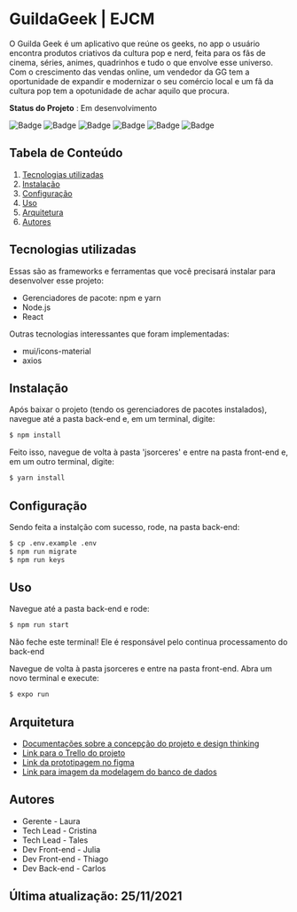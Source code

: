 # GuildaGeek | EJCM

O Guilda Geek é um aplicativo que reúne os geeks, no app o usuário encontra produtos criativos da cultura pop e nerd, feita para os fãs de cinema, séries, animes, quadrinhos e tudo o que envolve esse universo. Com o crescimento das vendas online, um vendedor da GG tem a oportunidade de expandir e modernizar o seu comércio local e um fã da cultura
pop tem a opotunidade de achar aquilo que procura.
 
**Status do Projeto** : Em desenvolvimento

![Badge](https://img.shields.io/badge/HTML5-E34F26?style=for-the-badge&logo=html5&logoColor=white)
![Badge](https://img.shields.io/badge/CSS3-1572B6?style=for-the-badge&logo=css3&logoColor=white)
![Badge](https://img.shields.io/badge/JavaScript-F7DF1E?style=for-the-badge&logo=javascript&logoColor=black)
![Badge](https://img.shields.io/badge/TypeScript-3178C6?logo=TypeScript&logoColor=FFF&style=for-the-badge)
![Badge](https://img.shields.io/badge/React-20232A?style=for-the-badge&logo=react&logoColor=61DAFB)
![Badge](https://img.shields.io/badge/Node.js-43853D?style=for-the-badge&logo=node.js&logoColor=white)
 
 
## Tabela de Conteúdo

 1. [Tecnologias utilizadas](#tecnologias-utilizadas)
 2. [Instalação](#instalação)
 3. [Configuração](#configuração)
 4. [Uso](#uso)
 5. [Arquitetura](#arquitetura)
 6. [Autores](#autores)
 
## Tecnologias utilizadas

Essas são as frameworks e ferramentas que você precisará instalar para desenvolver esse projeto:

 - Gerenciadores de pacote: npm e yarn
 - Node.js
 - React

Outras tecnologias interessantes que foram implementadas:
 - mui/icons-material
 - axios

## Instalação 

Após baixar o projeto (tendo os gerenciadores de pacotes instalados), navegue até a pasta 
back-end e, em um terminal, digite:

``` bash
$ npm install 
```

Feito isso, navegue de volta à pasta 'jsorceres' e entre na pasta front-end e, em um outro 
terminal, digite:

``` bash
$ yarn install
```


## Configuração

Sendo feita a instalção com sucesso, rode, na pasta back-end:

``` bash
$ cp .env.example .env
$ npm run migrate
$ npm run keys
```
 
## Uso

Navegue até a pasta back-end e rode:

``` bash
$ npm run start
```

Não feche este terminal! Ele é responsável pelo continua processamento do back-end

Navegue de volta à pasta jsorceres e entre na pasta front-end. Abra um novo terminal e
execute:

``` bash
$ expo run
```

## Arquitetura

- [Documentações sobre a concepção do projeto e design thinking](https://miro.com/app/board/o9J_lj2Xml0=/)
- [Link para o Trello do projeto](https://trello.com/b/CCOfMg5g/jsourcers-tt-213)
- [Link da prototipagem no figma](https://www.figma.com/file/rDz3s9Mrrs4GMBnATzgOGJ/Prototipagem?node-id=52%3A266)
- [Link para imagem da modelagem do banco de dados](https://gitlab.com/cribstina/jsorcerers/-/tree/develop/front-end/assets/Modelagem.png)

## Autores

* Gerente - Laura
* Tech Lead - Cristina
* Tech Lead - Tales
* Dev Front-end - Julia
* Dev Front-end - Thiago
* Dev Back-end - Carlos  

## Última atualização: 25/11/2021